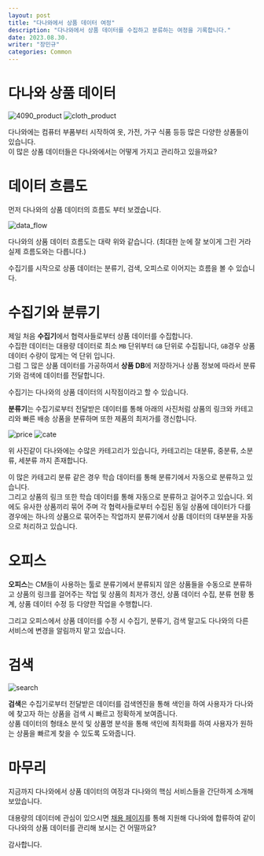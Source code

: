 ```yaml
---
layout: post
title: "다나와에서 상품 데이터 여정"
description: "다나와에서 상품 데이터를 수집하고 분류하는 여정을 기록합니다."
date: 2023.08.30.
writer: "장민규"
categories: Common
---
```


# 다나와 상품 데이터  
 
![4090_product](/images/2023-08-29-Danawa-Data/4090.PNG)
![cloth_product](/images/2023-08-29-Danawa-Data/cloth.PNG)   

다나와에는 컴퓨터 부품부터 시작하여 옷, 가전, 가구 식품 등등 많은 다양한 상품들이 있습니다.   
이 많은 상품 데이터들은 다나와에서는 어떻게 가지고 관리하고 있을까요?

# 데이터 흐름도

먼저 다나와의 상품 데이터의 흐름도 부터 보겠습니다.

![data_flow](/images/2023-08-29-Danawa-Data/2.png)

다나와의 상품 데이터 흐름도는 대략 위와 같습니다.
(최대한 눈에 잘 보이게 그린 거라 실제 흐름도와는 다릅니다.)   

수집기를 시작으로 상품 데이터는 분류기, 검색, 오피스로 이어지는 흐름을 볼 수 있습니다.

# 수집기와 분류기

제일 처음 **수집기**에서 협력사들로부터 상품 데이터를 수집합니다.   
수집한 데이터는 대용량 데이터로 최소 `MB` 단위부터 `GB` 단위로 수집됩니다, `GB`경우 상품 데이터 수량이 많게는 억 단위 입니다.   
그럼 그 많은 상품 데이터를 가공하여서 **상품 DB**에 저장하거나 상품 정보에 따라서 분류기와 검색에 데이터를 전달합니다.   

수집기는 다나와의 상품 데이터의 시작점이라고 할 수 있습니다.

**분류기**는 수집기로부터 전달받은 데이터를 통해 아래의 사진처럼 상품의 링크와 카테고리와 빠른 배송 상품을 분류하며 또한 제품의 최저가를 갱신합니다.

![price](/images/2023-08-29-Danawa-Data/capa.PNG)
![cate](/images/2023-08-29-Danawa-Data/cate.PNG)

위 사진같이 다나와에는 수많은 카테고리가 있습니다, 카테고리는 대분류, 중분류, 소분류, 세분류 까지 존재합니다.

이 많은 카테고리 분류 같은 경우 학습 데이터를 통해 분류기에서 자동으로 분류하고 있습니다.   
그리고 상품의 링크 또한 학습 데이터를 통해 자동으로 분류하고 걸어주고 있습니다.
외에도 유사한 상품끼리 묶어 주며 각 협력사들로부터 수집된 동일 상품에 데이터가 다를 경우에는 하나의 상품으로 묶어주는 작업까지
분류기에서 상품 데이터의 대부분을 자동으로 처리하고 있습니다.  

# 오피스

**오피스**는 CM들이 사용하는 툴로 분류기에서 분류되지 않은 상품들을 수동으로 분류하고 상품의 링크를 걸어주는 작업 및 상품의 최저가 갱신,
상품 데이터 수집, 분류 현황 통계, 상품 데이터 수정 등 다양한 작업을 수행합니다.

그리고 오피스에서 상품 데이터를 수정 시 수집기, 분류기, 검색 말고도 다나와의 다른 서비스에 변경을 알림까지 맡고 있습니다.  

# 검색

![search](/images/2023-08-29-Danawa-Data/search.PNG)

**검색**은 수집기로부터 전달받은 데이터를 검색엔진을 통해 색인을 하여 사용자가 다나와에 찾고자 하는 상품을 검색 시 빠르고 정확하게 보여줍니다.   
상품 데이터의 형태소 분석 및 상품명 분석을 통해 색인에 최적화를 하여 사용자가 원하는 상품을 빠르게 찾을 수 있도록 도와줍니다.


# 마무리

지금까지 다나와에서 상품 데이터의 여정과 다나와의 핵심 서비스들을 간단하게 소개해 보았습니다.

대용량의 데이터에 관심이 있으시면 [채용 페이지](https://recruit.danawa.com/)를 통해 지원해 다나와에 합류하여 같이 다나와의 상품 데이터를 관리해 보시는 건 어떨까요?

감사합니다.